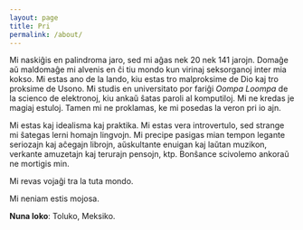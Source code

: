 ```yaml
---
layout: page
title: Pri
permalink: /about/
---
```


Mi naskiĝis en palindroma jaro, sed mi aĝas nek 20 nek 141 jarojn. Domaĝe aŭ maldomaĝe mi alvenis en ĉi tiu mondo kun virinaj seksorganoj inter mia kokso. Mi estas ano de la lando, kiu estas tro malproksime de Dio kaj tro proksime de Usono. Mi studis en universitato por fariĝi *Oompa Loompa* de la scienco de elektronoj, kiu ankaŭ ŝatas paroli al komputiloj. Mi ne kredas je magiaj estuloj. Tamen mi ne proklamas, ke mi posedas la veron pri io ajn.

Mi estas kaj idealisma kaj praktika. Mi estas vera introvertulo, sed strange mi ŝategas lerni homajn lingvojn. Mi precipe pasigas mian tempon legante seriozajn kaj aĉegajn librojn, aŭskultante enuigan kaj laŭtan muzikon, verkante amuzetajn kaj terurajn pensojn, ktp. Bonŝance scivolemo ankoraŭ ne mortigis min. 

Mi revas vojaĝi tra la tuta mondo.

Mi neniam estis mojosa.

**Nuna loko**: Toluko, Meksiko.
